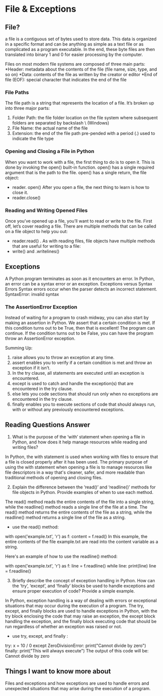 # File & Exceptions

## File?
a file is a contiguous set of bytes used to store data. This data is organized in a specific format and can be anything as simple as a text file or as complicated as a program executable. In the end, these byte files are then translated into binary 1 and 0 for easier processing by the computer.


Files on most modern file systems are composed of three main parts:
*Header: metadata about the contents of the file (file name, size, type, and so on)
*Data: contents of the file as written by the creator or editor
*End of file (EOF): special character that indicates the end of the file

### File Paths
The file path is a string that represents the location of a file. It’s broken up into three major parts:
1. Folder Path: the file folder location on the file system where subsequent folders are separated by  backslash \ (Windows)
2. File Name: the actual name of the file
3. Extension: the end of the file path pre-pended with a period (.) used to indicate the file type

### Opening and Closing a File in Python
When you want to work with a file, the first thing to do is to open it. This is done by invoking the open() built-in function. open() has a single required argument that is the path to the file. open() has a single return, the file object:

* reader. open()
After you open a file, the next thing to learn is how to close it.
* reader.close()

### Reading and Writing Opened Files
Once you’ve opened up a file, you’ll want to read or write to the file. First off, let’s cover reading a file. There are multiple methods that can be called on a file object to help you out:
* reader.read()
. As with reading files, file objects have multiple methods that are useful for writing to a file:
* write() and .writelines()

## Exceptions
A Python program terminates as soon as it encounters an error. In Python, an error can be a syntax error or an exception. 
Exceptions versus Syntax Errors
Syntax errors occur when the parser detects an incorrect statement. 
SyntaxError: invalid syntax


### The AssertionError Exception
Instead of waiting for a program to crash midway, you can also start by making an assertion in Python. We assert that a certain condition is met. If this condition turns out to be True, then that is excellent! The program can continue. If the condition turns out to be False, you can have the program throw an AssertionError exception.


Summing Up:
1. raise allows you to throw an exception at any time.
2. assert enables you to verify if a certain condition is met and throw an exception if it isn’t.
3. In the try clause, all statements are executed until an exception is encountered.
4. except is used to catch and handle the exception(s) that are encountered in the try clause.
5. else lets you code sections that should run only when no exceptions are encountered in the try clause.
6. finally enables you to execute sections of code that should always run, with or without any previously encountered exceptions.

## Reading Questions Answer 

1. What is the purpose of the ‘with’ statement when opening a file in Python, and how does it help manage resources while reading and writing files?

In Python, the with statement is used when working with files to ensure that a file is closed properly after it has been used. The primary purpose of using the with statement when opening a file is to manage resources like file descriptors in a way that's cleaner, safer, and more readable than traditional methods of opening and closing files.


2. Explain the difference between the ‘read()’ and ‘readline()’ methods for file objects in Python. Provide examples of when to use each method.


The read() method reads the entire contents of the file into a single string, while the readline() method reads a single line of the file at a time. The read() method returns the entire contents of the file as a string, while the readline() method returns a single line of the file as a string.

*  use the read() method:

with open('example.txt', 'r') as f:
    content = f.read()
In this example, the entire contents of the file example.txt are read into the content variable as a string.

Here's an example of how to use the readline() method:

with open('example.txt', 'r') as f:
    line = f.readline()
    while line:
        print(line)
        line = f.readline()


3. Briefly describe the concept of exception handling in Python. How can the ‘try’, ‘except’, and ‘finally’ blocks be used to handle exceptions and ensure proper execution of code? Provide a simple example.

In Python, exception handling is a way of dealing with errors or exceptional situations that may occur during the execution of a program. The try, except, and finally blocks are used to handle exceptions in Python, with the try block enclosing the code that may raise an exception, the except block handling the exception, and the finally block executing code that should be run regardless of whether an exception was raised or not.
* use try, except, and finally :

try:
    x = 10 / 0
except ZeroDivisionError:
    print("Cannot divide by zero")
finally:
    print("This will always execute")
The output of this code will be:
Cannot divide by zero

## Things I want to know more about
Files and exceptions and how exceptions are used to handle errors and unexpected situations that may arise during the execution of a program.
